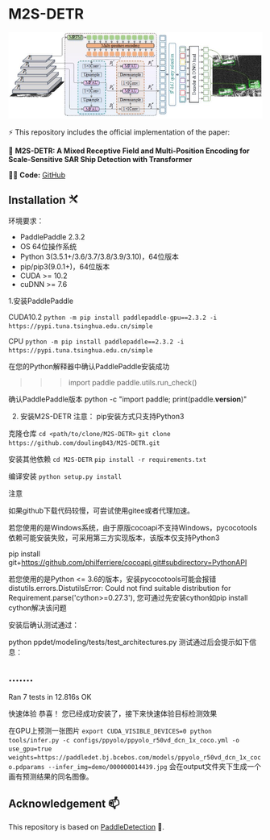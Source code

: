 # M2S-DETR

![image text](https://github.com/douling843/M2S-DETR/blob/main/fig1.jpg)  


⚡   This repository includes the official implementation of the paper:  

👋  **M2S-DETR: A Mixed Receptive Field and Multi-Position Encoding for Scale-Sensitive SAR Ship Detection with Transformer**

👨‍💻   **Code:** [GitHub](https://github.com/douling843/M2S-DETR/edit/main)



## Installation  <img src="fig2/Installation.svg" width="4%">
环境要求：
- <span> PaddlePaddle 2.3.2
- <span> OS 64位操作系统
- <span> Python 3(3.5.1+/3.6/3.7/3.8/3.9/3.10)，64位版本
- <span> pip/pip3(9.0.1+)，64位版本
- <span> CUDA >= 10.2
- <span> cuDNN >= 7.6


1.安装PaddlePaddle

 CUDA10.2
`python -m pip install paddlepaddle-gpu==2.3.2 -i https://pypi.tuna.tsinghua.edu.cn/simple`

 CPU
`python -m pip install paddlepaddle==2.3.2 -i https://pypi.tuna.tsinghua.edu.cn/simple`

 在您的Python解释器中确认PaddlePaddle安装成功
>>> import paddle
>>> paddle.utils.run_check()

 确认PaddlePaddle版本
python -c "import paddle; print(paddle.__version__)"


2. 安装M2S-DETR
注意： pip安装方式只支持Python3


 克隆仓库
`cd <path/to/clone/M2S-DETR>`
`git clone https://github.com/douling843/M2S-DETR.git`

 安装其他依赖
`cd M2S-DETR`
`pip install -r requirements.txt`

 编译安装
`python setup.py install`


注意

如果github下载代码较慢，可尝试使用gitee或者代理加速。

若您使用的是Windows系统，由于原版cocoapi不支持Windows，pycocotools依赖可能安装失败，可采用第三方实现版本，该版本仅支持Python3

pip install git+https://github.com/philferriere/cocoapi.git#subdirectory=PythonAPI

若您使用的是Python <= 3.6的版本，安装pycocotools可能会报错distutils.errors.DistutilsError: Could not find suitable distribution for Requirement.parse('cython>=0.27.3'), 您可通过先安装cython如pip install cython解决该问题

安装后确认测试通过：

python ppdet/modeling/tests/test_architectures.py
测试通过后会提示如下信息：

.......
----------------------------------------------------------------------
Ran 7 tests in 12.816s
OK

快速体验
恭喜！ 您已经成功安装了，接下来快速体验目标检测效果

在GPU上预测一张图片
`export CUDA_VISIBLE_DEVICES=0
python tools/infer.py -c configs/ppyolo/ppyolo_r50vd_dcn_1x_coco.yml -o use_gpu=true weights=https://paddledet.bj.bcebos.com/models/ppyolo_r50vd_dcn_1x_coco.pdparams --infer_img=demo/000000014439.jpg`
会在output文件夹下生成一个画有预测结果的同名图像。


## Acknowledgement  📫

This repository is based on [PaddleDetection](https://github.com/PaddlePaddle/PaddleDetection/tree/release/2.8.1) 👯.
